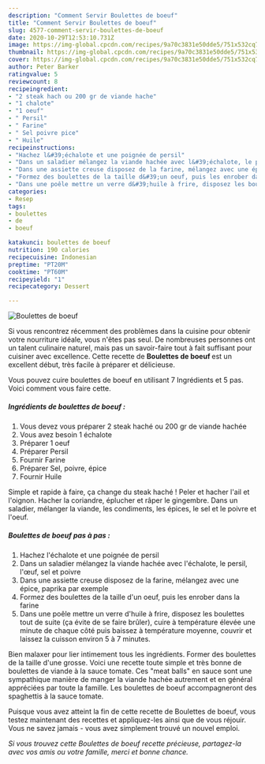 ```yaml
---
description: "Comment Servir Boulettes de boeuf"
title: "Comment Servir Boulettes de boeuf"
slug: 4577-comment-servir-boulettes-de-boeuf
date: 2020-10-29T12:53:10.731Z
image: https://img-global.cpcdn.com/recipes/9a70c3831e50dde5/751x532cq70/boulettes-de-boeuf-photo-principale-de-la-recette.jpg
thumbnail: https://img-global.cpcdn.com/recipes/9a70c3831e50dde5/751x532cq70/boulettes-de-boeuf-photo-principale-de-la-recette.jpg
cover: https://img-global.cpcdn.com/recipes/9a70c3831e50dde5/751x532cq70/boulettes-de-boeuf-photo-principale-de-la-recette.jpg
author: Peter Barker
ratingvalue: 5
reviewcount: 8
recipeingredient:
- "2 steak hach ou 200 gr de viande hache"
- "1 chalote"
- "1 oeuf"
- " Persil"
- " Farine"
- " Sel poivre pice"
- " Huile"
recipeinstructions:
- "Hachez l&#39;échalote et une poignée de persil"
- "Dans un saladier mélangez la viande hachée avec l&#39;échalote, le persil, l&#39;œuf, sel et poivre"
- "Dans une assiette creuse disposez de la farine, mélangez avec une épice, paprika par exemple"
- "Formez des boulettes de la taille d&#39;un oeuf, puis les enrober dans la farine"
- "Dans une poêle mettre un verre d&#39;huile à frire, disposez les boulettes tout de suite (ça évite de se faire brûler), cuire à température élevée une minute de chaque côté puis baissez à température moyenne, couvrir et laissez la cuisson environ 5 à 7 minutes."
categories:
- Resep
tags:
- boulettes
- de
- boeuf

katakunci: boulettes de boeuf 
nutrition: 190 calories
recipecuisine: Indonesian
preptime: "PT20M"
cooktime: "PT60M"
recipeyield: "1"
recipecategory: Dessert

---
```



![Boulettes de boeuf](https://img-global.cpcdn.com/recipes/9a70c3831e50dde5/751x532cq70/boulettes-de-boeuf-photo-principale-de-la-recette.jpg)

Si vous rencontrez récemment des problèmes dans la cuisine pour obtenir votre nourriture idéale, vous n'êtes pas seul. De nombreuses personnes ont un talent culinaire naturel, mais pas un savoir-faire tout à fait suffisant pour cuisiner avec excellence. Cette recette de <strong> Boulettes de boeuf </strong> est un excellent début, très facile à préparer et délicieuse.

<!--inarticleads1-->

Vous pouvez cuire boulettes de boeuf en utilisant 7 Ingrédients et 5 pas. Voici comment vous faire cette.

##### Ingrédients de boulettes de boeuf :

1. Vous devez vous préparer 2 steak haché ou 200 gr de viande hachée
1. Vous avez besoin 1 échalote
1. Préparer 1 oeuf
1. Préparer  Persil
1. Fournir  Farine
1. Préparer  Sel, poivre, épice
1. Fournir  Huile


Simple et rapide à faire, ça change du steak haché ! Peler et hacher l&#39;ail et l&#39;oignon. Hacher la coriandre, éplucher et râper le gingembre. Dans un saladier, mélanger la viande, les condiments, les épices, le sel et le poivre et l&#39;oeuf. 

<!--inarticleads2-->

##### Boulettes de boeuf pas à pas :

1. Hachez l&#39;échalote et une poignée de persil
1. Dans un saladier mélangez la viande hachée avec l&#39;échalote, le persil, l&#39;œuf, sel et poivre
1. Dans une assiette creuse disposez de la farine, mélangez avec une épice, paprika par exemple
1. Formez des boulettes de la taille d&#39;un oeuf, puis les enrober dans la farine
1. Dans une poêle mettre un verre d&#39;huile à frire, disposez les boulettes tout de suite (ça évite de se faire brûler), cuire à température élevée une minute de chaque côté puis baissez à température moyenne, couvrir et laissez la cuisson environ 5 à 7 minutes.


Bien malaxer pour lier intimement tous les ingrédients. Former des boulettes de la taille d&#39;une grosse. Voici une recette toute simple et très bonne de boulettes de viande à la sauce tomate. Ces &#34;meat balls&#34; en sauce sont une sympathique manière de manger la viande hachée autrement et en général appréciées par toute la famille. Les boulettes de boeuf accompagneront des spaghettis à la sauce tomate. 

<!--inarticleads1-->

<p>
Puisque vous avez atteint la fin de cette recette de Boulettes de boeuf, vous testez maintenant des recettes et appliquez-les ainsi que de vous réjouir. Vous ne savez jamais - vous avez simplement trouvé un nouvel emploi.
</p>

<p>
<i>Si vous trouvez cette Boulettes de boeuf recette précieuse, partagez-la avec vos amis ou votre famille, merci et bonne chance.</i>
</p>
